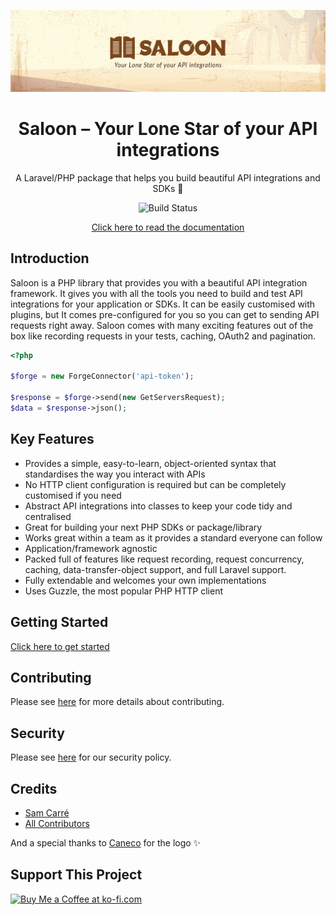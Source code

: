 <p align="center"><img src="/art/header.png" alt="Logo with brown western bar doors with western scene in background and text that says: Saloon, Your Lone Star of your API integrations"></p>

<div align="center">

# Saloon – Your Lone Star of your API integrations

A Laravel/PHP package that helps you build beautiful API integrations and SDKs 🤠

![Build Status](https://github.com/sammyjo20/saloon/actions/workflows/tests.yml/badge.svg)

[Click here to read the documentation](https://docs.saloon.dev)

</div>

## Introduction
Saloon is a PHP library that provides you with a beautiful API integration framework. It gives you with all the tools you need to build and test API integrations for your application or SDKs. It can be easily customised with plugins, but It comes pre-configured for you so you can get to sending API requests right away. Saloon comes with many exciting features out of the box like recording requests in your tests, caching, OAuth2 and pagination. 

```php
<?php

$forge = new ForgeConnector('api-token');

$response = $forge->send(new GetServersRequest);
$data = $response->json();
```

## Key Features

- Provides a simple, easy-to-learn, object-oriented syntax that standardises the way you interact with APIs
- No HTTP client configuration is required but can be completely customised if you need
- Abstract API integrations into classes to keep your code tidy and centralised
- Great for building your next PHP SDKs or package/library
- Works great within a team as it provides a standard everyone can follow
- Application/framework agnostic
- Packed full of features like request recording, request concurrency, caching, data-transfer-object support, and full Laravel support.
- Fully extendable and welcomes your own implementations
- Uses Guzzle, the most popular PHP HTTP client

## Getting Started

[Click here to get started](https://docs.saloon.dev/getting-started/installation)

## Contributing

Please see [here](../.github/CONTRIBUTING.md) for more details about contributing.

## Security

Please see [here](../.github/SECURITY.md) for our security policy.

## Credits

- [Sam Carré](https://github.com/Sammyjo20)
- [All Contributors](https://github.com/Sammyjo20/Saloon/contributors)

And a special thanks to [Caneco](https://twitter.com/caneco) for the logo ✨

## Support This Project

<a href='https://ko-fi.com/sammyjo20' target='_blank'><img height='35' style='border:0px;height:46px;' src='https://az743702.vo.msecnd.net/cdn/kofi3.png?v=0' border='0' alt='Buy Me a Coffee at ko-fi.com' />
